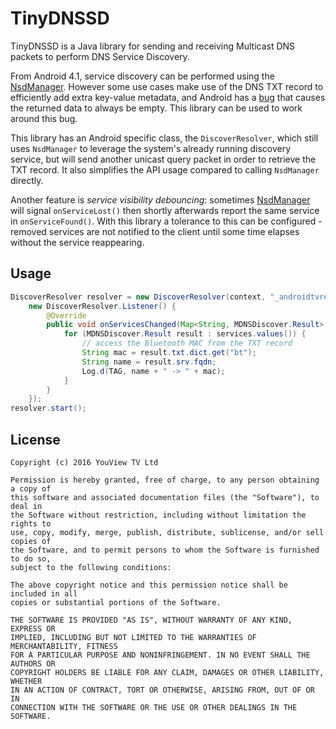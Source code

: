 TinyDNSSD
=========

TinyDNSSD is a Java library for sending and receiving Multicast DNS packets to perform DNS Service
Discovery.

From Android 4.1, service discovery can be performed using the [NsdManager]. However some use cases
make use of the DNS TXT record to efficiently add extra key-value metadata, and Android has a
[bug] that causes the returned data to always be empty. This library can be used to work around this bug.

This library has an Android specific class, the `DiscoverResolver`, which still uses `NsdManager` to
leverage the system's already running discovery service, but will send another unicast query packet
in order to retrieve the TXT record. It also simplifies the API usage compared to calling `NsdManager`
directly.

Another feature is _service visibility debouncing_: sometimes [NsdManager] will signal
`onServiceLost()` then shortly afterwards report the same service in `onServiceFound()`. With this
library a tolerance to this can be configured - removed services are not notified to the client
until some time elapses without the service reappearing.

Usage
-----

```java
DiscoverResolver resolver = new DiscoverResolver(context, "_androidtvremote._tcp",
    new DiscoverResolver.Listener() {
        @Override
        public void onServicesChanged(Map<String, MDNSDiscover.Result> services) {
            for (MDNSDiscover.Result result : services.values()) {
                // access the Bluetooth MAC from the TXT record
                String mac = result.txt.dict.get("bt");
                String name = result.srv.fqdn;
                Log.d(TAG, name + " -> " + mac);
            }
        }
    });
resolver.start();
```

License
-------

    Copyright (c) 2016 YouView TV Ltd
    
    Permission is hereby granted, free of charge, to any person obtaining a copy of
    this software and associated documentation files (the "Software"), to deal in
    the Software without restriction, including without limitation the rights to
    use, copy, modify, merge, publish, distribute, sublicense, and/or sell copies of
    the Software, and to permit persons to whom the Software is furnished to do so,
    subject to the following conditions:
    
    The above copyright notice and this permission notice shall be included in all
    copies or substantial portions of the Software.
    
    THE SOFTWARE IS PROVIDED "AS IS", WITHOUT WARRANTY OF ANY KIND, EXPRESS OR
    IMPLIED, INCLUDING BUT NOT LIMITED TO THE WARRANTIES OF MERCHANTABILITY, FITNESS
    FOR A PARTICULAR PURPOSE AND NONINFRINGEMENT. IN NO EVENT SHALL THE AUTHORS OR
    COPYRIGHT HOLDERS BE LIABLE FOR ANY CLAIM, DAMAGES OR OTHER LIABILITY, WHETHER
    IN AN ACTION OF CONTRACT, TORT OR OTHERWISE, ARISING FROM, OUT OF OR IN
    CONNECTION WITH THE SOFTWARE OR THE USE OR OTHER DEALINGS IN THE SOFTWARE.

[bug]: https://code.google.com/p/android/issues/detail?id=136099
[NsdManager]: http://developer.android.com/reference/android/net/nsd/NsdManager.html